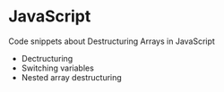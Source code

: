 # JavaScript

Code snippets about Destructuring Arrays in JavaScript

- Dectructuring
- Switching variables
- Nested array destructuring
